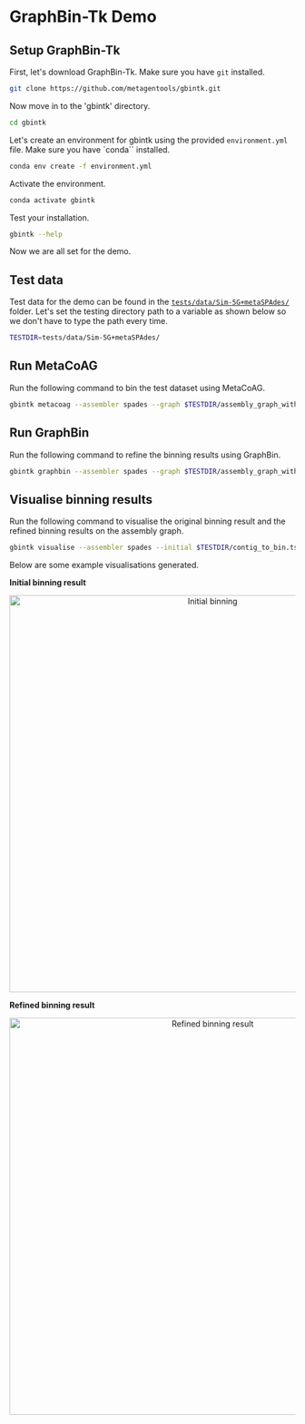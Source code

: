 # GraphBin-Tk Demo

## Setup GraphBin-Tk

First, let's download GraphBin-Tk. Make sure you have `git` installed.

```bash
git clone https://github.com/metagentools/gbintk.git
```

Now move in to the 'gbintk' directory.

```bash
cd gbintk
```

Let's create an environment for gbintk using the provided `environment.yml` file. Make sure you have `conda`` installed.

```bash
conda env create -f environment.yml
```

Activate the environment.

```bash
conda activate gbintk
```

Test your installation.

```bash
gbintk --help
```

Now we are all set for the demo.

## Test data

Test data for the demo can be found in the [`tests/data/Sim-5G+metaSPAdes/`](https://github.com/metagentools/gbintk/tree/main/tests/data/Sim-5G%2BmetaSPAdes) folder. Let's set the testing directory path to a variable as shown below so we don't have to type the path every time.

```bash
TESTDIR=tests/data/Sim-5G+metaSPAdes/
```

## Run MetaCoAG

Run the following command to bin the test dataset using MetaCoAG.

```bash
gbintk metacoag --assembler spades --graph $TESTDIR/assembly_graph_with_scaffolds.gfa --contigs $TESTDIR/contigs.fasta --paths $TESTDIR/contigs.paths --abundance $TESTDIR/coverm_mean_coverage.tsv --output $TESTDIR
```

## Run GraphBin

Run the following command to refine the binning results using GraphBin.

```bash
gbintk graphbin --assembler spades --graph $TESTDIR/assembly_graph_with_scaffolds.gfa --contigs $TESTDIR/contigs.fasta --paths $TESTDIR/contigs.paths --binned $TESTDIR/contig_to_bin.tsv --output $TESTDIR
```

## Visualise binning results

Run the following command to visualise the original binning result and the refined binning results on the assembly graph.

```bash
gbintk visualise --assembler spades --initial $TESTDIR/contig_to_bin.tsv --final $TESTDIR/graphbin_output.csv --graph $TESTDIR/assembly_graph_with_scaffolds.gfa --paths $TESTDIR/contigs.paths --output $TESTDIR --width 2500 --height 2500
```

Below are some example visualisations generated.

**Initial binning result**

<p align="center">
  <img src="https://raw.githubusercontent.com/metagentools/gbintk/master/docs/initial_binning_result.png" width="700" title="Initial binning" alt="Initial binning">
</p>

**Refined binning result**

<p align="center">
  <img src="https://raw.githubusercontent.com/metagentools/gbintk/master/docs/final_GraphBin_binning_result.png" width="700" title="Refined binning result" alt="Refined binning result">
</p>
